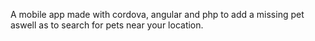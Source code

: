 A mobile app made with cordova, angular and php to add a missing pet aswell as to search for pets near your location.
